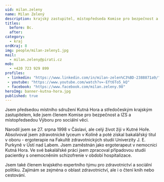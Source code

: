 ```yaml
---
uid: milan.zeleny
name: Milan Zelený
description: krajský zastupitel, místopředseda Komise pro bezpečnost a IZS
titles:
  before: Bc.
  after:
category:
  - kraj
ordKraj: 8
img: people/milan-zeleny1.jpg
mail:
  - milan.zeleny@pirati.cz
mob:
  - +420 723 929 899
profiles:
 - linkedin: "https://www.linkedin.com/in/milan-zelen%C3%BD-2388871a9/"
 - youtube: "https://www.youtube.com/watch?v=-Eft6To5_kQ"
 - facebook: "https://www.facebook.com/milan.zeleny.98"
heroImg: banner-kutna-hora.jpg
published: true
---
```


Jsem předsedou místního sdružení Kutná Hora a středočeským krajským zastupitelem, kde jsem členem Komise pro bezpečnost a IZS a místopředsedou Výboru pro sociální věci.

Narodil jsem se 27. srpna 1998 v Čáslavi, ale celý život žiji v Kutné Hoře. Absolvoval jsem zdravotnické lyceum v Kolíně a poté získal bakalářský titul v oboru - ergoterapie na Fakultě zdravotnických studií Univerzity J. E. Purkyně v Ústí nad Labem. Jsem zaměstnán jako ergoterapeut v nemocnici Kutná Hora. Ve své bakalářské práci jsem zpracoval případovou studii pacientky s onemocněním schizofrenie v období hospitalizace.

Jsem také členem krajského expertního týmu pro zdravotnictví a sociální politiku. Zajímám se zejména o oblast zdravotnictví, ale i o čtení knih nebo cestování.
